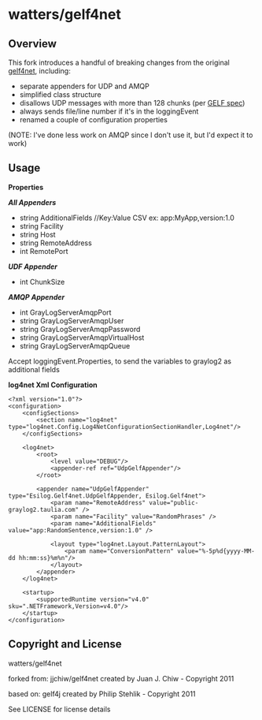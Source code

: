 # watters/gelf4net

## Overview

This fork introduces a handful of breaking changes from the original [gelf4net](https://github.com/jjchiw/gelf4net), including:

 * separate appenders for UDP and AMQP
 * simplified class structure
 * disallows UDP messages with more than 128 chunks (per [GELF spec](https://github.com/Graylog2/graylog2-docs/wiki/GELF))
 * always sends file/line number if it's in the loggingEvent
 * renamed a couple of configuration properties

(NOTE: I've done less work on AMQP since I don't use it, but I'd expect it to work)
 
## Usage

**Properties**

***All Appenders***

* string AdditionalFields //Key:Value CSV ex: app:MyApp,version:1.0
* string Facility
* string Host
* string RemoteAddress
* int RemotePort

***UDF Appender***

* int ChunkSize

***AMQP Appender***

* int GrayLogServerAmqpPort
* string GrayLogServerAmqpUser
* string GrayLogServerAmqpPassword
* string GrayLogServerAmqpVirtualHost
* string GrayLogServerAmqpQueue

Accept loggingEvent.Properties, to send the variables to graylog2 as additional fields

**log4net Xml Configuration**

	<?xml version="1.0"?>
	<configuration>
		<configSections>
			<section name="log4net" type="log4net.Config.Log4NetConfigurationSectionHandler,Log4net"/>
		</configSections>

		<log4net>
			<root>
				<level value="DEBUG"/>
				<appender-ref ref="UdpGelfAppender"/>
			</root>

			<appender name="UdpGelfAppender" type="Esilog.Gelf4net.UdpGelfAppender, Esilog.Gelf4net">
				<param name="RemoteAddress" value="public-graylog2.taulia.com" />
				<param name="Facility" value="RandomPhrases" />
				<param name="AdditionalFields" value="app:RandomSentence,version:1.0" />

				<layout type="log4net.Layout.PatternLayout">
					<param name="ConversionPattern" value="%-5p%d{yyyy-MM-dd hh:mm:ss}%m%n"/>
				</layout>
			</appender>
		</log4net>

		<startup>
			<supportedRuntime version="v4.0" sku=".NETFramework,Version=v4.0"/>
		</startup>
	</configuration>

## Copyright and License

watters/gelf4net 

forked from:
jjchiw/gelf4net created by Juan J. Chiw - Copyright 2011

based on:
gelf4j created by Philip Stehlik - Copyright 2011

See LICENSE for license details
